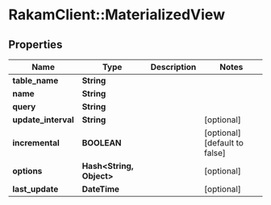 # RakamClient::MaterializedView

## Properties
Name | Type | Description | Notes
------------ | ------------- | ------------- | -------------
**table_name** | **String** |  | 
**name** | **String** |  | 
**query** | **String** |  | 
**update_interval** | **String** |  | [optional] 
**incremental** | **BOOLEAN** |  | [optional] [default to false]
**options** | **Hash&lt;String, Object&gt;** |  | [optional] 
**last_update** | **DateTime** |  | [optional] 


